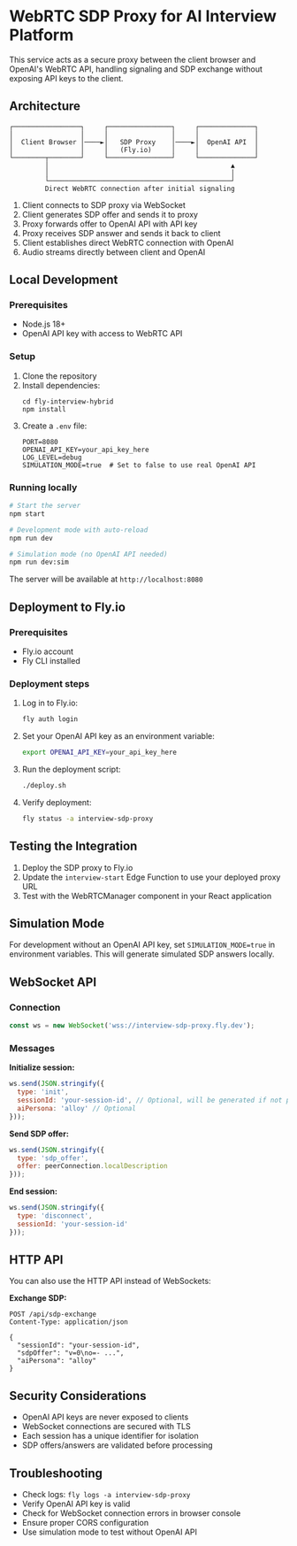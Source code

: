 # WebRTC SDP Proxy for AI Interview Platform

This service acts as a secure proxy between the client browser and OpenAI's WebRTC API, handling signaling and SDP exchange without exposing API keys to the client.

## Architecture

```
┌─────────────────┐     ┌────────────────┐     ┌──────────────┐
│                 │     │                │     │              │
│  Client Browser │────►│   SDP Proxy    │────►│  OpenAI API  │
│                 │     │   (Fly.io)     │     │              │
└────────┬────────┘     └────────────────┘     └──────────────┘
         │                                              ▲
         │                                              │
         └──────────────────────────────────────────────┘
         Direct WebRTC connection after initial signaling
```

1. Client connects to SDP proxy via WebSocket
2. Client generates SDP offer and sends it to proxy
3. Proxy forwards offer to OpenAI API with API key
4. Proxy receives SDP answer and sends it back to client
5. Client establishes direct WebRTC connection with OpenAI
6. Audio streams directly between client and OpenAI

## Local Development

### Prerequisites

- Node.js 18+
- OpenAI API key with access to WebRTC API

### Setup

1. Clone the repository
2. Install dependencies:
   ```
   cd fly-interview-hybrid
   npm install
   ```
3. Create a `.env` file:
   ```
   PORT=8080
   OPENAI_API_KEY=your_api_key_here
   LOG_LEVEL=debug
   SIMULATION_MODE=true  # Set to false to use real OpenAI API
   ```

### Running locally

```bash
# Start the server
npm start

# Development mode with auto-reload
npm run dev

# Simulation mode (no OpenAI API needed)
npm run dev:sim
```

The server will be available at `http://localhost:8080`

## Deployment to Fly.io

### Prerequisites

- Fly.io account
- Fly CLI installed

### Deployment steps

1. Log in to Fly.io:
   ```bash
   fly auth login
   ```

2. Set your OpenAI API key as an environment variable:
   ```bash
   export OPENAI_API_KEY=your_api_key_here
   ```

3. Run the deployment script:
   ```bash
   ./deploy.sh
   ```

4. Verify deployment:
   ```bash
   fly status -a interview-sdp-proxy
   ```

## Testing the Integration

1. Deploy the SDP proxy to Fly.io
2. Update the `interview-start` Edge Function to use your deployed proxy URL
3. Test with the WebRTCManager component in your React application

## Simulation Mode

For development without an OpenAI API key, set `SIMULATION_MODE=true` in environment variables. This will generate simulated SDP answers locally.

## WebSocket API

### Connection

```javascript
const ws = new WebSocket('wss://interview-sdp-proxy.fly.dev');
```

### Messages

**Initialize session:**
```javascript
ws.send(JSON.stringify({
  type: 'init',
  sessionId: 'your-session-id', // Optional, will be generated if not provided
  aiPersona: 'alloy' // Optional
}));
```

**Send SDP offer:**
```javascript
ws.send(JSON.stringify({
  type: 'sdp_offer',
  offer: peerConnection.localDescription
}));
```

**End session:**
```javascript
ws.send(JSON.stringify({
  type: 'disconnect',
  sessionId: 'your-session-id'
}));
```

## HTTP API

You can also use the HTTP API instead of WebSockets:

**Exchange SDP:**
```
POST /api/sdp-exchange
Content-Type: application/json

{
  "sessionId": "your-session-id",
  "sdpOffer": "v=0\no=- ...",
  "aiPersona": "alloy"
}
```

## Security Considerations

- OpenAI API keys are never exposed to clients
- WebSocket connections are secured with TLS
- Each session has a unique identifier for isolation
- SDP offers/answers are validated before processing

## Troubleshooting

- Check logs: `fly logs -a interview-sdp-proxy`
- Verify OpenAI API key is valid
- Check for WebSocket connection errors in browser console
- Ensure proper CORS configuration
- Use simulation mode to test without OpenAI API 